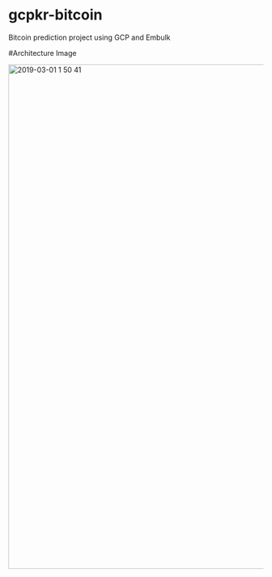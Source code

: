 # gcpkr-bitcoin 

Bitcoin prediction project using GCP and Embulk




#Architecture Image

<img width="996" alt="2019-03-01 1 50 41" src="https://user-images.githubusercontent.com/31526201/53617168-65c13f80-3c29-11e9-8b78-39def97d36cb.png">
